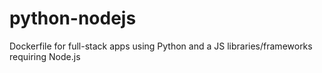 # python-nodejs
Dockerfile for full-stack apps using Python and a JS libraries/frameworks requiring Node.js

